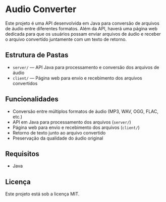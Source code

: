 # Audio Converter

Este projeto é uma API desenvolvida em Java para conversão de arquivos de áudio entre diferentes formatos. Além da API, haverá uma página web dedicada para que os usuários possam enviar arquivos de áudio e receber o arquivo convertido juntamente com um texto de retorno.

## Estrutura de Pastas

- `server/` — API Java para processamento e conversão dos arquivos de áudio
- `client/` — Página web para envio e recebimento dos arquivos convertidos

## Funcionalidades

- Conversão entre múltiplos formatos de áudio (MP3, WAV, OGG, FLAC, etc.)
- API em Java para processamento dos arquivos (`server/`)
- Página web para envio e recebimento dos arquivos (`client/`)
- Retorno de texto junto ao arquivo convertido
- Preservação da qualidade do áudio original

## Requisitos

- Java

## Licença

Este projeto está sob a licença MIT.